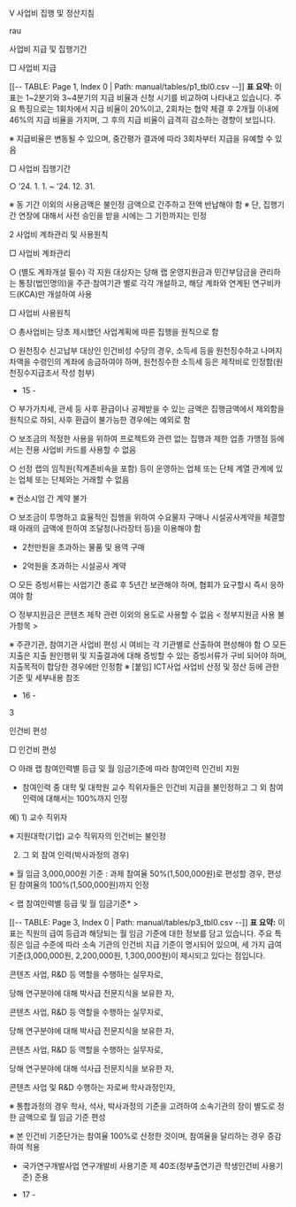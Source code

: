 Ⅴ 사업비 집행 및 정산지침

rau

사업비 지급 및 집행기간

□ 사업비 지급



[[-- TABLE: Page 1, Index 0 | Path: manual/tables/p1_tbl0.csv --]]
**표 요약:** 이 표는 1~2분기와 3~4분기의 지급 비율과 신청 시기를 비교하여 나타내고 있습니다. 주요 특징으로는 1회차에서 지급 비율이 20%이고, 2회차는 협약 체결 후 2개월 이내에 46%의 지급 비율을 가지며, 그 후의 지급 비율이 급격히 감소하는 경향이 보입니다.



※ 지급비율은 변동될 수 있으며, 중간평가 결과에 따라 3회차부터 지급을 유예할 수 있음

□ 사업비 집행기간

○ ’24. 1. 1. ~ ’24. 12. 31.

※ 동 기간 이외의 사용금액은 불인정 금액으로 간주하고 전액 반납해야 함 ※ 단, 집행기간 연장에 대해서 사전 승인을 받을 시에는 그 기한까지는 인정

2 사업비 계좌관리 및 사용원칙

□ 사업비 계좌관리

○ (별도 계좌개설 필수) 각 지원 대상자는 당해 랩 운영지원금과 민간부담금을 관리하는 통장(법인명의)을 주관·참여기관 별로 각각 개설하고, 해당 계좌와 연계된 연구비카드(KCA)만 개설하여 사용

□ 사업비 사용원칙

○ 총사업비는 당초 제시했던 사업계획에 따른 집행을 원칙으로 함

○ 원천징수 신고납부 대상인 인건비성 수당의 경우, 소득세 등을 원천징수하고 나머지 차액을 수령인의 계좌에 송금하여야 하며, 원천징수한 소득세 등은 제작비로 인정함(원천징수지급조서 작성 첨부)

- 15 -

○ 부가가치세, 관세 등 사후 환급이나 공제받을 수 있는 금액은 집행금액에서 제외함을 원칙으로 하되, 사후 환급이 불가능한 경우에는 예외로 함

○ 보조금의 적정한 사용을 위하여 프로젝트와 관련 없는 집행과 제한 업종 가맹점 등에서는 전용 사업비 카드를 사용할 수 없음

○ 선정 랩의 임직원(직계존비속을 포함) 등이 운영하는 업체 또는 단체 계열 관계에 있는 업체 또는 단체와는 거래할 수 없음

※ 컨소시엄 간 계약 불가

○ 보조금이 투명하고 효율적인 집행을 위하여 수요물자 구매나 시설공사계약을 체결할 때 아래의 금액에 한하여 조달청(나라장터 등)을 이용해야 함

- 2천만원을 초과하는 물품 및 용역 구매

- 2억원을 초과하는 시설공사 계약

○ 모든 증빙서류는 사업기간 종료 후 5년간 보관해야 하며, 협회가 요구할시 즉시 응하여야 함

○ 정부지원금은 콘텐츠 제작 관련 이외의 용도로 사용할 수 없음 < 정부지원금 사용 불가항목 >

※ 주관기관, 참여기관 사업비 편성 시 여비는 각 기관별로 산출하여 편성해야 함 ○ 모든 지출은 지출 원인행위 및 지출결과에 대해 증빙할 수 있는 증빙서류가 구비 되어야 하며, 지출목적이 합당한 경우에만 인정함 ※ [붙임] ICT사업 사업비 산정 및 정산 등에 관한 기준 및 세부내용 참조

- 16 -

3

인건비 편성

□ 인건비 편성

○ 아래 랩 참여인력별 등급 및 월 임금기준에 따라 참여인력 인건비 지원

- 참여인력 중 대학 및 대학원 교수 직위자들은 인건비 지급을 불인정하고 그 외 참여인력에 대해서는 100%까지 인정

예) 1) 교수 직위자

※ 지원대학(기업) 교수 직위자의 인건비는 불인정

2) 그 외 참여 인력(박사과정의 경우)

※ 월 임금 3,000,000원 기준 : 과제 참여율 50%(1,500,000원)로 편성할 경우, 편성된 참여율의 100%(1,500,000원)까지 인정

< 랩 참여인력별 등급 및 월 임금기준* >



[[-- TABLE: Page 3, Index 0 | Path: manual/tables/p3_tbl0.csv --]]
**표 요약:** 이 표는 직원의 급여 등급과 해당되는 월 임금 기준에 대한 정보를 담고 있습니다. 주요 특징은 임금 수준에 따라 소속 기관의 인건비 지급 기준이 명시되어 있으며, 세 가지 급여 기준(3,000,000원, 2,200,000원, 1,300,000원)이 제시되고 있다는 점입니다.



콘텐츠 사업, R&D 등 역할을 수행하는 실무자로,

당해 연구분야에 대해 박사급 전문지식을 보유한 자,

콘텐츠 사업, R&D 등 역할을 수행하는 실무자로,

당해 연구분야에 대해 박사급 전문지식을 보유한 자,

콘텐츠 사업, R&D 등 역할을 수행하는 실무자로,

당해 연구분야에 대해 석사급 전문지식을 보유한 자,

콘텐츠 사업 및 R&D 수행하는 자로써 학사과정인자,

※ 통합과정의 경우 학사, 석사, 박사과정의 기준을 고려하여 소속기관의 장이 별도로 정한 금액으로 월 임금 기준 편성

※ 본 인건비 기준단가는 참여율 100%로 산정한 것이며, 참여율을 달리하는 경우 증감하여 적용

* 국가연구개발사업 연구개발비 사용기준 제 40조(정부출연기관 학생인건비 사용기준) 준용

- 17 -